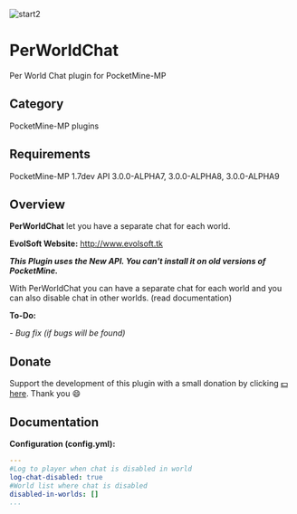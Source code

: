 ![start2](https://cloud.githubusercontent.com/assets/10303538/6315586/9463fa5c-ba06-11e4-8f30-ce7d8219c27d.png)

# PerWorldChat

Per World Chat plugin for PocketMine-MP

## Category

PocketMine-MP plugins

## Requirements

PocketMine-MP 1.7dev API 3.0.0-ALPHA7, 3.0.0-ALPHA8, 3.0.0-ALPHA9

## Overview

**PerWorldChat** let you have a separate chat for each world.

**EvolSoft Website:** http://www.evolsoft.tk

***This Plugin uses the New API. You can't install it on old versions of PocketMine.***

With PerWorldChat you can have a separate chat for each world and you can also disable chat in other worlds. (read documentation)

**To-Do:**

*- Bug fix (if bugs will be found)*

## Donate

Support the development of this plugin with a small donation by clicking [:dollar: here](https://www.paypal.com/cgi-bin/webscr?cmd=_donations&business=flavius.c.1999@gmail.com&lc=US&item_name=www.evolsoft.tk&no_note=0&cn=&curency_code=EUR&bn=PP-DonationsBF:btn_donateCC_LG.gif:NonHosted). Thank you :smile:

## Documentation 

**Configuration (config.yml):**
```yaml
---
#Log to player when chat is disabled in world
log-chat-disabled: true
#World list where chat is disabled
disabled-in-worlds: []
...
```
